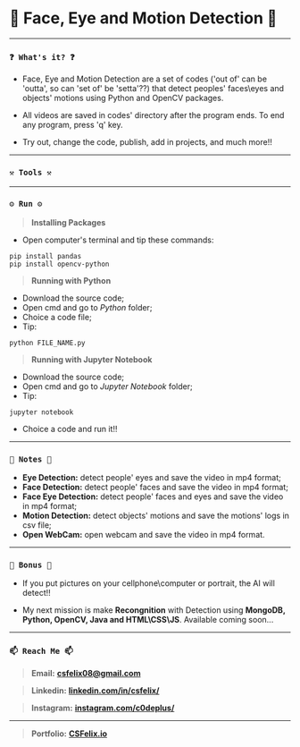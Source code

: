 # 🌟 Face, Eye and Motion Detection 🌟

----
### `❓ What's it? ❓`

* Face, Eye and Motion Detection are a set of codes ('out of' can be 'outta', so can 'set of'  be 'setta'??) that detect peoples' faces\eyes and objects' motions using Python and OpenCV packages.

* All videos are saved in codes' directory after the program ends. To end any program, press 'q' key.

* Try out, change the code, publish, add in projects, and much more!!

----
### `⚒️ Tools ⚒️`



----
### `⚙️ Run ⚙️`

> **Installing Packages**

* Open computer's terminal and tip these commands:

```
pip install pandas
pip install opencv-python
```

> **Running with Python**

* Download the source code;
* Open cmd and go to *Python* folder;
* Choice a code file;
* Tip:

```
python FILE_NAME.py
```

> **Running with Jupyter Notebook**

* Download the source code;
* Open cmd and go to *Jupyter Notebook* folder;
* Tip:

```
jupyter notebook
```

* Choice a code and run it!!

----
### `📝 Notes 📝`

* **Eye Detection:** detect people' eyes and save the video in mp4 format;
* **Face Detection:** detect people' faces and save the video in mp4 format;
* **Face Eye Detection:** detect people' faces and eyes and save the video in mp4 format;
* **Motion Detection:** detect objects' motions and save the motions' logs in csv file;
* **Open WebCam:** open webcam and save the video in mp4 format.

----
### `🎁 Bonus 🎁`

* If you put pictures on your cellphone\computer or portrait, the AI will detect!!

* My next mission is make **Recongnition** with Detection using **MongoDB, Python, OpenCV, Java and HTML\CSS\JS**. Available coming soon...

----
### `📫 Reach Me 📫`

> **Email:** **[csfelix08@gmail.com](mailto:csfelix08@gmail.com?)**

> **Linkedin:** **[linkedin.com/in/csfelix/](https://www.linkedin.com/in/csfelix/)**

> **Instagram:** **[instagram.com/c0deplus/](https://www.instagram.com/c0deplus/)**

----

> **Portfolio:** **[CSFelix.io](https://csfelix.github.io/)**
